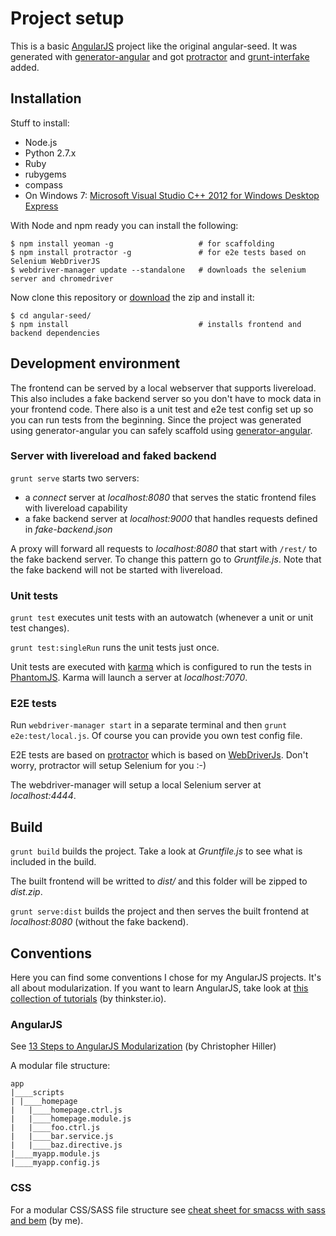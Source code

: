 # Project setup

This is a basic [AngularJS](http://angularjs.org) project like the original angular-seed. It was generated with [generator-angular](https://github.com/yeoman/generator-angular) and got [protractor](https://github.com/angular/protractor) and [grunt-interfake](https://github.com/Horsed/grunt-interfake) added.

## Installation

Stuff to install:

* Node.js
* Python 2.7.x
* Ruby
* rubygems
* compass
* On Windows 7: [Microsoft Visual Studio C++ 2012 for Windows Desktop Express](http://go.microsoft.com/?linkid=9816758)

With Node and npm ready you can install the following:

    $ npm install yeoman -g                   # for scaffolding
    $ npm install protractor -g               # for e2e tests based on Selenium WebDriverJS
    $ webdriver-manager update --standalone   # downloads the selenium server and chromedriver

Now clone this repository or [download](https://github.com/Horsed/angular-seed/archive/master.zip) the zip and install it:

    $ cd angular-seed/
    $ npm install                             # installs frontend and backend dependencies

## Development environment

The frontend can be served by a local webserver that supports livereload. This also includes a fake backend server so you don't have to mock data in your frontend code. There also is a unit test and e2e test config set up so you can run tests from the beginning. Since the project was generated using generator-angular you can safely scaffold using [generator-angular](https://github.com/yeoman/generator-angular#generators).

### Server with livereload and faked backend

```grunt serve``` starts two servers:
  * a _connect_ server at _localhost:8080_ that serves the static frontend files with livereload capability
  * a fake backend server at _localhost:9000_ that handles requests defined in _fake-backend.json_

A proxy will forward all requests to _localhost:8080_ that start with ```/rest/``` to the fake backend server. To change this pattern go to _Gruntfile.js_. Note that the fake backend will not be started with livereload.

### Unit tests

```grunt test``` executes unit tests with an autowatch (whenever a unit or unit test changes).

```grunt test:singleRun``` runs the unit tests just once.

Unit tests are executed with [karma](https://github.com/karma-runner/karma) which is configured to run the tests in [PhantomJS](http://phantomjs.org/). Karma will launch a server at _localhost:7070_.

### E2E tests

Run ```webdriver-manager start``` in a separate terminal and then ```grunt e2e:test/local.js```. Of course you can provide you own test config file.

E2E tests are based on [protractor](https://github.com/angular/protractor) which is based on [WebDriverJs](https://code.google.com/p/selenium/wiki/WebDriverJs). Don't worry, protractor will setup Selenium for you :-)

The webdriver-manager will setup a local Selenium server at _localhost:4444_.

## Build

```grunt build``` builds the project. Take a look at _Gruntfile.js_ to see what is included in the build.

The built frontend will be writted to _dist/_ and this folder will be zipped to _dist.zip_.

```grunt serve:dist``` builds the project and then serves the built frontend at _localhost:8080_ (without the fake backend).

## Conventions

Here you can find some conventions I chose for my AngularJS projects. It's all about modularization. If you want to learn AngularJS, take look at [this collection of tutorials](http://www.thinkster.io/angularjs/GtaQ0oMGIl/a-better-way-to-learn-angularjs) (by thinkster.io).

### AngularJS

See [13 Steps to AngularJS Modularization](http://blog.safaribooksonline.com/2014/03/27/13-step-guide-angularjs-modularization/) (by Christopher Hiller)

A modular file structure:

    app
    |____scripts
    | |____homepage
    |   |____homepage.ctrl.js
    |   |____homepage.module.js
    |   |____foo.ctrl.js
    |   |____bar.service.js
    |   |____baz.directive.js
    |____myapp.module.js
    |____myapp.config.js

### CSS

For a modular CSS/SASS file structure see [cheat sheet for smacss with sass and bem](http://horsed.github.io/smacss-with-sass-and-bem-cheat-sheet/) (by me).
